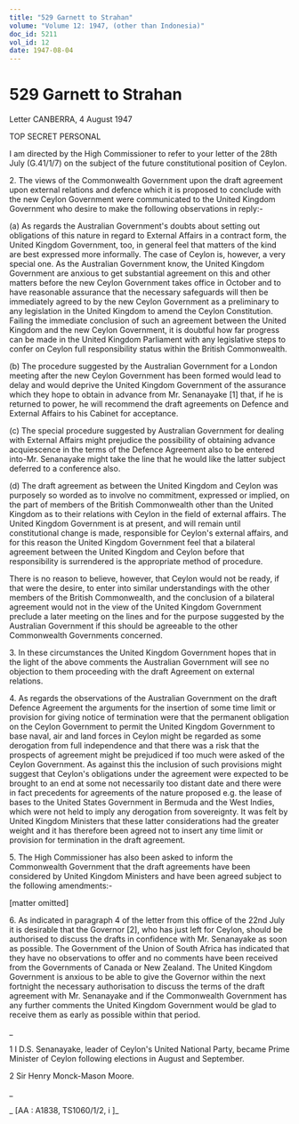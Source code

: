 ```yaml
---
title: "529 Garnett to Strahan"
volume: "Volume 12: 1947, (other than Indonesia)"
doc_id: 5211
vol_id: 12
date: 1947-08-04
---
```


# 529 Garnett to Strahan

Letter CANBERRA, 4 August 1947

TOP SECRET PERSONAL

I am directed by the High Commissioner to refer to your letter of the 28th July (G.41/1/7) on the subject of the future constitutional position of Ceylon.

2\. The views of the Commonwealth Government upon the draft agreement upon external relations and defence which it is proposed to conclude with the new Ceylon Government were communicated to the United Kingdom Government who desire to make the following observations in reply:-

(a) As regards the Australian Government's doubts about setting out obligations of this nature in regard to External Affairs in a contract form, the United Kingdom Government, too, in general feel that matters of the kind are best expressed more informally. The case of Ceylon is, however, a very special one. As the Australian Government know, the United Kingdom Government are anxious to get substantial agreement on this and other matters before the new Ceylon Government takes office in October and to have reasonable assurance that the necessary safeguards will then be immediately agreed to by the new Ceylon Government as a preliminary to any legislation in the United Kingdom to amend the Ceylon Constitution. Failing the immediate conclusion of such an agreement between the United Kingdom and the new Ceylon Government, it is doubtful how far progress can be made in the United Kingdom Parliament with any legislative steps to confer on Ceylon full responsibility status within the British Commonwealth.

(b) The procedure suggested by the Australian Government for a London meeting after the new Ceylon Government has been formed would lead to delay and would deprive the United Kingdom Government of the assurance which they hope to obtain in advance from Mr. Senanayake [1] that, if he is returned to power, he will recommend the draft agreements on Defence and External Affairs to his Cabinet for acceptance.

(c) The special procedure suggested by Australian Government for dealing with External Affairs might prejudice the possibility of obtaining advance acquiescence in the terms of the Defence Agreement also to be entered into-Mr. Senanayake might take the line that he would like the latter subject deferred to a conference also.

(d) The draft agreement as between the United Kingdom and Ceylon was purposely so worded as to involve no commitment, expressed or implied, on the part of members of the British Commonwealth other than the United Kingdom as to their relations with Ceylon in the field of external affairs. The United Kingdom Government is at present, and will remain until constitutional change is made, responsible for Ceylon's external affairs, and for this reason the United Kingdom Government feel that a bilateral agreement between the United Kingdom and Ceylon before that responsibility is surrendered is the appropriate method of procedure.

There is no reason to believe, however, that Ceylon would not be ready, if that were the desire, to enter into similar understandings with the other members of the British Commonwealth, and the conclusion of a bilateral agreement would not in the view of the United Kingdom Government preclude a later meeting on the lines and for the purpose suggested by the Australian Government if this should be agreeable to the other Commonwealth Governments concerned.

3\. In these circumstances the United Kingdom Government hopes that in the light of the above comments the Australian Government will see no objection to them proceeding with the draft Agreement on external relations.

4\. As regards the observations of the Australian Government on the draft Defence Agreement the arguments for the insertion of some time limit or provision for giving notice of termination were that the permanent obligation on the Ceylon Government to permit the United Kingdom Government to base naval, air and land forces in Ceylon might be regarded as some derogation from full independence and that there was a risk that the prospects of agreement might be prejudiced if too much were asked of the Ceylon Government. As against this the inclusion of such provisions might suggest that Ceylon's obligations under the agreement were expected to be brought to an end at some not necessarily too distant date and there were in fact precedents for agreements of the nature proposed e.g. the lease of bases to the United States Government in Bermuda and the West Indies, which were not held to imply any derogation from sovereignty. It was felt by United Kingdom Ministers that these latter considerations had the greater weight and it has therefore been agreed not to insert any time limit or provision for termination in the draft agreement.

5\. The High Commissioner has also been asked to inform the Commonwealth Government that the draft agreements have been considered by United Kingdom Ministers and have been agreed subject to the following amendments:-

[matter omitted]

6\. As indicated in paragraph 4 of the letter from this office of the 22nd July it is desirable that the Governor [2], who has just left for Ceylon, should be authorised to discuss the drafts in confidence with Mr. Senanayake as soon as possible. The Government of the Union of South Africa has indicated that they have no observations to offer and no comments have been received from the Governments of Canada or New Zealand. The United Kingdom Government is anxious to be able to give the Governor within the next fortnight the necessary authorisation to discuss the terms of the draft agreement with Mr. Senanayake and if the Commonwealth Government has any further comments the United Kingdom Government would be glad to receive them as early as possible within that period.

_

1 I D.S. Senanayake, leader of Ceylon's United National Party, became Prime Minister of Ceylon following elections in August and September.

2 Sir Henry Monck-Mason Moore.

_

_ [AA : A1838, TS1060/1/2, i ]_
